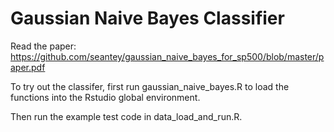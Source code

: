 # Gaussian Naive Bayes Classifier

Read the paper: https://github.com/seantey/gaussian_naive_bayes_for_sp500/blob/master/paper.pdf

To try out the classifer, first run gaussian_naive_bayes.R to load the functions into the Rstudio global environment.

Then run the example test code in data_load_and_run.R.
